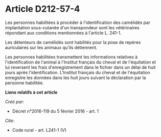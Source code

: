 # Article D212-57-4

Les personnes habilitées à procéder à l'identification des camélidés par implantation sous-cutanée d'un transpondeur sont les
vétérinaires répondant aux conditions mentionnées à l'article L. 241-1. 

Les détenteurs de camélidés sont habilités pour la pose de repères auriculaires sur les animaux qu'ils détiennent. 

Les personnes habilitées transmettent les informations relatives à l'identification de l'animal à l'Institut français du
cheval et de l'équitation et lui reversent les frais d'enregistrement dans le fichier dans un délai de huit jours après
l'identification. L'Institut français du cheval et de l'équitation enregistre les données dans les huit jours suivant la
déclaration par la personne habilitée.

**Liens relatifs à cet article**

_Créé par_:

  - Décret n°2016-119 du 5 février 2016 - art. 1

_Cite_:

  - Code rural - art. L241-1 (V)
